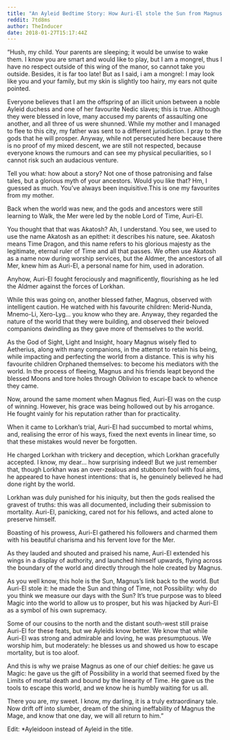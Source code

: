 ```yaml
---
title: "An Ayleid Bedtime Story: How Auri-El stole the Sun from Magnus."
reddit: 7td8ms
author: TheInducer
date: 2018-01-27T15:17:44Z
---
```


“Hush, my child. Your parents are sleeping; it would be unwise to wake them. I know you are smart and would like to play, but I am a mongrel, thus I have no respect outside of this wing of the manor, so cannot take you outside. Besides, it is far too late! But as I said, i am a mongrel: I may look like you and your family, but my skin is slightly too hairy, my ears not quite pointed.

Everyone believes that I am the offspring of an illicit union between a noble Ayleid duchess and one of her favourite Nedic slaves; this is true. Although they were blessed in love, many accused my parents of assaulting one another, and all three of us were shunned. While my mother and I managed to flee to this city, my father was sent to a different jurisdiction. I pray to the gods that he will prosper. Anyway, while not persecuted here because there is no proof of my mixed descent, we are still not respected, because everyone knows the rumours and can see my physical peculiarities, so I cannot risk such an audacious venture.

Tell you what: how about a story? Not one of those patronising and false tales, but a glorious myth of your ancestors. Would you like that? Hm, I guessed as much. You’ve always been inquisitive.This is one my favourites from my mother.

Back when the world was new, and the gods and ancestors were still learning to Walk, the Mer were led by the noble Lord of Time, Auri-El.

You thought that that was Akatosh? Ah, I understand. You see, we used to use the name Akatosh as an epithet: it describes his nature, see. Akatosh means Time Dragon, and this name refers to his glorious majesty as the legitimate, eternal ruler of Time and all that passes. We often use Akatosh as a name now during worship services, but the Aldmer, the ancestors of all Mer, knew him as Auri-El, a personal name for him, used in adoration.

Anyhow, Auri-El fought ferociously and magnificently, flourishing as he led the Aldmer against the forces of Lorkhan.

While this was going on, another blessed father, Magnus, observed with intelligent caution. He watched with his favourite children: Merid-Nunda, Mnemo-Li, Xero-Lyg... you know who they are. Anyway, they regarded the nature of the world that they were building, and observed their beloved companions dwindling as they gave more of themselves to the world.

As the God of Sight, Light and Insight, hoary Magnus wisely fled to Aetherius, along with many companions, in the attempt to retain his being, while impacting and perfecting the world from a distance. This is why his favourite children Orphaned themselves: to become his mediators with the world. In the process of fleeing, Magnus and his friends leapt beyond the blessed Moons and tore holes through Oblivion to escape back to whence they came.

Now, around the same moment when Magnus fled, Auri-El was on the cusp of winning. However, his grace was being hollowed out by his arrogance. He fought vainly for his reputation rather than for practicality.

When it came to Lorkhan’s trial, Auri-El had succumbed to mortal whims, and, realising the error of his ways, fixed the next events in linear time, so that these mistakes would never be forgotten.

He charged Lorkhan with trickery and deception, which Lorkhan gracefully accepted. I know, my dear... how surprising indeed! But we just remember that, though Lorkhan was an over-zealous and stubborn fool with foul aims, he appeared to have honest intentions: that is, he genuinely believed he had done right by the world.

Lorkhan was duly punished for his iniquity, but then the gods realised the gravest of truths: this was all documented, including their submission to mortality. Auri-El, panicking, cared not for his fellows, and acted alone to preserve himself.

Boasting of his prowess, Auri-El gathered his followers and charmed them with his beautiful charisma and his fervent love for the Mer.

As they lauded and shouted and praised his name, Auri-El extended his wings in a display of authority, and launched himself upwards, flying across the boundary of the world and directly through the hole created by Magnus.

As you well know, this hole is the Sun, Magnus’s link back to the world. But Auri-El stole it: he made the Sun and thing of Time, not Possibility: why do you think we measure our days with the Sun? It’s true purpose was to bleed Magic into the world to allow us to prosper, but his was hijacked by Auri-El as a symbol of his own supremacy.

Some of our cousins to the north and the distant south-west still praise Auri-El for these feats, but we Ayleids know better. We know that while Auri-El was strong and admirable and loving, he was presumptuous. We worship him, but moderately: he blesses us and showed us how to escape mortality, but is too aloof.

And this is why we praise Magnus as one of our chief deities: he gave us Magic: he gave us the gift of Possibility in a world that seemed fixed by the Limits of mortal death and bound by the linearity of Time. He gave us the tools to escape this world, and we know he is humbly waiting for us all.

There you are, my sweet. I know, my darling, it is a truly extraordinary tale. Now drift off into slumber, dream of the shining ineffability of Magnus the Mage, and know that one day, we will all return to him.”

Edit: *Ayleidoon instead of Ayleid in the title.
